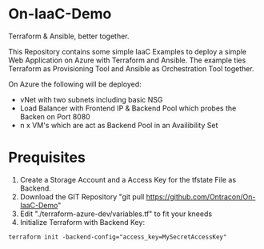 # On-IaaC-Demo
Terraform &amp; Ansible, better together.

This Repository contains some simple IaaC Examples to deploy a simple Web Application on Azure with Terraform and Ansible. The example ties Terraform as Provisioning Tool and Ansible as Orchestration Tool together.

On Azure the following will be deployed:
* vNet with two subnets including basic NSG
* Load Balancer with Frontend IP & Backend Pool which probes the Backen on Port 8080
* n x VM's which are act as Backend Pool in an Availibility Set

# Prequisites
1. Create a Storage Account and a Access Key for the tfstate File as Backend.
2. Download the GIT Repository "git pull https://github.com/Ontracon/On-IaaC-Demo"
3. Edit "./terraform-azure-dev/variables.tf" to fit your kneeds
4. Initialize Terraform with Backend Key:
```
terraform init -backend-config="access_key=MySecretAccessKey"
```
